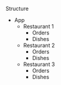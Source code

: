 Structure

- App
  - Restaurant 1
    - Orders
    - Dishes
  - Restaurant 2
    - Orders
    - Dishes
  - Restaurant 3
    - Orders
    - Dishes
